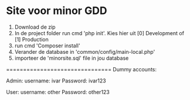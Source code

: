 Site voor minor GDD
===============================
1. Download de zip
2. In de project folder run cmd 'php init'. Kies hier uit [0] Development of [1] Production
3. run cmd 'Composer install'
4. Verander de database in 'common/config/main-local.php'
5. importeer de 'minorsite.sql' file in jou database

===============================
Dummy accounts:

Admin:
username: ivar
Password: ivar123

User:
username: other
Password: other123
